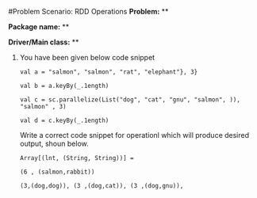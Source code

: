 #Problem Scenario: RDD Operations
__Problem:__ **
    
__Package name:__ **
    
__Driver/Main class:__ **


1. You have been given below code snippet 

    ```
    val a = "salmon", "salmon", "rat", "elephant"}, 3} 
    
    val b = a.keyBy(_.1ength) 
    
    val c = sc.parallelize(List("dog", "cat", "gnu", "salmon", )), "salmon" , 3) 
    
    val d = c.keyBy(_.1ength) 
    
    ``` 
    
    Write a correct code snippet for operationl which will produce desired output, shoun below. 
    
    ```
    Array[(lnt, (String, String))] = 
    
    (6 , (salmon,rabbit)) 
    
    (3,(dog,dog)), (3 ,(dog,cat)), (3 ,(dog,gnu)),
    ```


